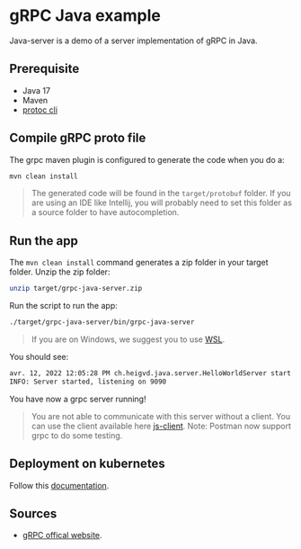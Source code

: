 # gRPC Java example

Java-server is a demo of a server implementation of gRPC in Java.

## Prerequisite

- Java 17
- Maven
- [protoc cli](https://github.com/protocolbuffers/protobuf)

## Compile gRPC proto file

The grpc maven plugin is configured to generate the code when you do a:
```sh
mvn clean install
```

> The generated code will be found in the `target/protobuf` folder.
> If you are using an IDE like Intellij, you will probably need to set this folder as a source folder to have autocompletion.

## Run the app

The `mvn clean install` command generates a zip folder in your target folder.
Unzip the zip folder:

```sh
unzip target/grpc-java-server.zip
```

Run the script to run the app:

```sh
./target/grpc-java-server/bin/grpc-java-server
```

> If you are on Windows, we suggest you to use [WSL](https://docs.microsoft.com/en-us/windows/wsl/about).

You should see:
```sh
avr. 12, 2022 12:05:28 PM ch.heigvd.java.server.HelloWorldServer start
INFO: Server started, listening on 9090
```

You have now a grpc server running!

> You are not able to communicate with this server without a client.
> You can use the client available here [js-client](../js-client).
> Note: Postman now support grpc to do some testing.

## Deployment on kubernetes

Follow this [documentation](../kubernetes/README.md).

## Sources

- [gRPC offical website](https://grpc.io/docs/languages/java/).
